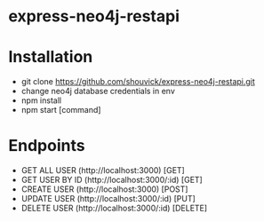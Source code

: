 # express-neo4j-restapi

# Installation
  - git clone https://github.com/shouvick/express-neo4j-restapi.git
  - change neo4j database credentials in env
  - npm install
  - npm start [command]

# Endpoints
  - GET ALL USER (http://localhost:3000) [GET]
  - GET USER BY ID (http://localhost:3000/:id) [GET]
  - CREATE USER (http://localhost:3000) [POST] 
  - UPDATE USER (http://localhost:3000/:id) [PUT]
  - DELETE USER (http://localhost:3000/:id) [DELETE] 
